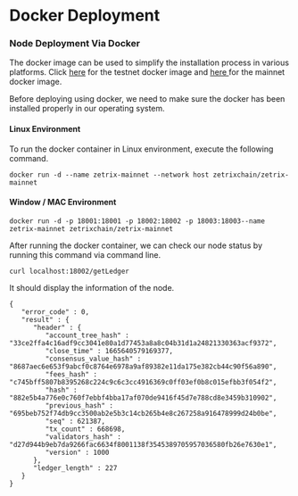 # Docker Deployment

### Node Deployment Via Docker

The docker image can be used to simplify the installation process in various platforms. Click [here](https://hub.docker.com/layers/zetrixchain/zetrix-testnet/1.0.2/images/sha256-a665760c9535857a0ac2a8ffd2a33a17e7a2824ba7b0041d9166a036dae94c35?context=repo) for the testnet docker image and [here ](https://hub.docker.com/layers/zetrixchain/zetrix-mainnet/1.0.2/images/sha256-b8a86ffdf636f576023479ced9b8d57a3771495e25c7f9ea3b8640b4f9c0f329?context=repo)for the mainnet docker image.&#x20;

Before deploying using docker, we need to make sure the docker has been installed properly in our operating system.

#### Linux Environment

To run the docker container in Linux environment, execute the following command.

```
docker run -d --name zetrix-mainnet --network host zetrixchain/zetrix-mainnet
```

#### Window / MAC Environment

```
docker run -d -p 18001:18001 -p 18002:18002 -p 18003:18003--name zetrix-mainnet zetrixchain/zetrix-mainnet
```

After running the docker container, we can check our node status by running this command via command line.&#x20;

```
curl localhost:18002/getLedger
```

It should display the information of the node.

```
{
   "error_code" : 0,
   "result" : {
      "header" : {
         "account_tree_hash" : "33ce2ffa4c16adf9cc3041e80a1d77453a8a8c04b31d1a24821330363acf9372",
         "close_time" : 1665640579169377,
         "consensus_value_hash" : "8687aec6e653f9abcf0c8764e6978a9af89382e11da175e382cb44c90f56a890",
         "fees_hash" : "c745bff5807b8395268c224c9c6c3cc4916369c0ff03ef0b8c015efbb3f054f2",
         "hash" : "882e5b4a776e0c760f7ebbf4bba17af070de9416f45d7e788cd8e3459b310902",
         "previous_hash" : "695beb752f74db9cc3500ab2e5b3c14cb265b4e8c267258a916478999d24b0be",
         "seq" : 621387,
         "tx_count" : 668698,
         "validators_hash" : "d27d944b9eb7da9266fac6634f8001138f3545389705957036580fb26e7630e1",
         "version" : 1000
      },
      "ledger_length" : 227
   }
}
```
